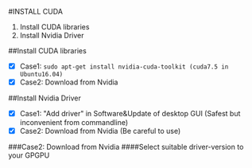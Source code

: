 #INSTALL CUDA
1. Install CUDA libraries    
2. Install Nvidia Driver  

##Install CUDA libraries
- [x] Case1: `sudo apt-get install nvidia-cuda-toolkit (cuda7.5 in Ubuntu16.04)`  
- [x] Case2: Download from Nvidia  

##Install Nvidia Driver
- [x] Case1: "Add driver" in Software&Update of desktop GUI (Safest but inconvenient from commandline)  
- [x] Case2: Download from Nvidia (Be careful to use)  

###Case2: Download from Nvidia
####Select suitable driver-version to your GPGPU  
 
